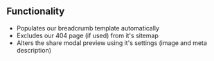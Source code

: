 ## Functionality
- Populates our breadcrumb template automatically
- Excludes our 404 page (if used) from it's sitemap
- Alters the share modal preview using it's settings (image and meta description)